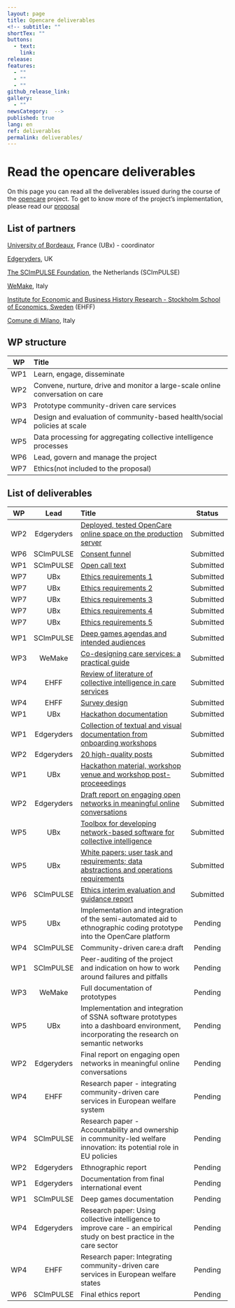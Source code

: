 ```yaml
---
layout: page
title: Opencare deliverables
<!-- subtitle: ""
shortTex: ""
buttons:
  - text: 
    link: 
release: 
features:
  - ""
  - ""
  - ""
github_release_link: 
gallery:
  - ""
newsCategory:  -->
published: true
lang: en
ref: deliverables
permalink: deliverables/
---
```


# Read the opencare deliverables


On this page you can read all the deliverables issued during the course of the [opencare](http://opencare.cc) project. To get to know more of the project’s implementation, please read our [proposal](https://drive.google.com/open?id=0BxnwAmGNB9t9NVRtZUlZZGRtUW8)

## List of partners

[University of Bordeaux](https://www.u-bordeaux.fr), France (UBx) - coordinator

[Edgeryders](https://edgeryders.eu), UK

[The SCImPULSE Foundation](http://www.scimpulse.org/), the Netherlands (SCImPULSE)

[WeMake](http://wemake.cc/), Italy

[Institute for Economic and Business History Research - Stockholm School of Economics, Sweden](https://www.hhs.se/en/research/institutes/ehff/) (EHFF)

[Comune di Milano](https://www.comune.milano.it/), Italy

## WP structure


|  WP | Title |  
|  :------: | :------ |
|  WP1 | Learn, engage, disseminate |
|  WP2 | Convene, nurture, drive and monitor a large-scale online conversation on care |  |
|  WP3 | Prototype community-driven care services |  |
|  WP4 | Design and evaluation of community-based health/social policies at scale |  |
|  WP5 | Data processing for aggregating collective intelligence processes |  |
|  WP6 | Lead, govern and manage the project |  |
|  WP7 | Ethics(not included to the proposal) |  |




## List of deliverables

|  WP | Lead | Title | Status |
|  :------: | :------: | :------ | :------: |
|  WP2 | Edgeryders | [Deployed, tested OpenCare online space on the production server](https://drive.google.com/open?id=0BxnwAmGNB9t9RnliLTdvR3Jrbzg) | Submitted |
|  WP6 | SCImPULSE | [Consent funnel](https://drive.google.com/open?id=0BxnwAmGNB9t9Ui1qcHhYSkh1UHc) | Submitted |
|  WP1 | SCImPULSE | [Open call text](https://drive.google.com/open?id=0BxnwAmGNB9t9YXNFY3o5N1ZfNDg) | Submitted |
|  WP7 | UBx | [Ethics requirements 1](https://drive.google.com/open?id=0BxnwAmGNB9t9ZGNibk9qSHEtaHM) | Submitted |
|  WP7 | UBx | [Ethics requirements 2](https://drive.google.com/open?id=0BxnwAmGNB9t9VFd2R2V6Nk5iSXc) | Submitted |
|  WP7 | UBx | [Ethics requirements 3](https://drive.google.com/open?id=0BxnwAmGNB9t9WExKbzV3Y1N6bnM) | Submitted |
|  WP7 | UBx | [Ethics requirements 4](https://drive.google.com/open?id=0BxnwAmGNB9t9ZzczdThtX2JUTmM) | Submitted |
|  WP7 | UBx | [Ethics requirements 5](https://drive.google.com/open?id=0BxnwAmGNB9t9WExKbzV3Y1N6bnM) | Submitted |
|  WP1 | SCImPULSE | [Deep games agendas and intended audiences](https://drive.google.com/open?id=0B7Qizz3IKLItSkhLX1hGaXp4MHM) | Submitted |
|  WP3 | WeMake | [Co-designing care services: a practical guide](https://drive.google.com/open?id=0BxnwAmGNB9t9ZnoxV2x1MDlCSEk) | Submitted |
|  WP4 | EHFF | [Review of literature of collective intelligence in care services](https://drive.google.com/open?id=0BxnwAmGNB9t9ZWNvMHpEUkVNSW8) | Submitted |
|  WP4 | EHFF | [Survey design ](https://drive.google.com/open?id=0BxnwAmGNB9t9TDFmSE9zVFhBeGc)| Submitted |
|  WP1 | UBx | [Hackathon documentation](https://drive.google.com/open?id=0BxnwAmGNB9t9aW81YjRWMGk5bGc) | Submitted |
|  WP1 | Edgeryders | [Collection of textual and visual documentation from onboarding workshops](https://drive.google.com/open?id=0BxnwAmGNB9t9allJbEtVTnEtd2s) | Submitted |
|  WP2 | Edgeryders | [20 high-quality posts](https://drive.google.com/open?id=0BxnwAmGNB9t9MlpHY1FIdGdfTkE) | Submitted |
|  WP1 | UBx | [Hackathon material, workshop venue and workshop post-proceeedings](https://drive.google.com/open?id=0BxnwAmGNB9t9V0c0MTQtYzVlV28) | Submitted |
|  WP2 | Edgeryders | [Draft report on engaging open networks in meaningful online conversations](https://drive.google.com/open?id=0BxnwAmGNB9t9ODNnb2hDQ05hWXc) | Submitted |
|  WP5 | UBx | [Toolbox for developing network-based software for collective intelligence](https://drive.google.com/open?id=0BxnwAmGNB9t9b1k1WVlEaDNWRTQ) | Submitted |
|  WP5 | UBx | [White papers: user task and requirements; data abstractions and operations requirements](https://drive.google.com/open?id=0BxnwAmGNB9t9d1RQYzBoUWNVZWM) | Submitted |
|  WP6 | SCImPULSE | [Ethics interim evaluation and guidance report](https://drive.google.com/open?id=0BxnwAmGNB9t9MWtvcEp5U1ZKYjg) | Submitted |
|  WP5 | UBx | Implementation and integration of the semi-automated aid to ethnographic coding prototype into the OpenCare platform | Pending |
|  WP4 | SCImPULSE | Community-driven care:a draft | Pending |
|  WP1 | SCImPULSE | Peer-auditing of the project and indication on how to work around failures and pitfalls | Pending |
|  WP3 | WeMake | Full documentation of prototypes | Pending |
|  WP5 | UBx | Implementation and integration of SSNA software prototypes into a dashboard environment, incorporating the research on semantic networks | Pending |
|  WP2 | Edgeryders | Final report on engaging open networks in meaningful online conversations | Pending |
|  WP4 | EHFF | Research paper - integrating community-driven care services in European welfare system | Pending |
|  WP4 | SCImPULSE | Research paper - Accountability and ownership in community-led welfare innovation: its potential role in EU policies | Pending |
|  WP2 | Edgeryders | Ethnographic report | Pending |
|  WP1 | Edgeryders | Documentation from final international event | Pending |
|  WP1 | SCImPULSE | Deep games documentation | Pending |
|  WP4 | Edgeryders | Research paper: Using collective intelligence to improve care - an empirical study on best practice in the care sector | Pending |
|  WP4 | EHFF | Research paper: Integrating community-driven care services in European welfare states | Pending |
|  WP6 | SCImPULSE | Final ethics report | Pending |

